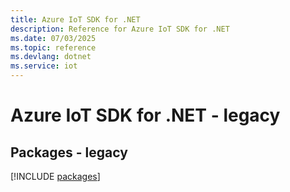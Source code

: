 ```yaml
---
title: Azure IoT SDK for .NET
description: Reference for Azure IoT SDK for .NET
ms.date: 07/03/2025
ms.topic: reference
ms.devlang: dotnet
ms.service: iot
---
```

# Azure IoT SDK for .NET - legacy
## Packages - legacy
[!INCLUDE [packages](iot-index.md)]
